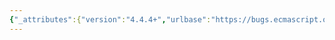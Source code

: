 ```yaml
---
{"_attributes":{"version":"4.4.4+","urlbase":"https://bugs.ecmascript.org/","maintainer":"dherman@mozilla.com"},"bug":{"bug_id":4321,"creation_ts":"2015-04-17 13:55:00 -0700","short_desc":"Annex A, DateTimeFormat bad x-ref to BestFitFormatMatcher","delta_ts":"2016-02-15 16:30:33 -0800","product":"Internationalization - ECMA-402","component":"Specification","version":"Edition 3.0 Drafts","rep_platform":"All","op_sys":"All","bug_status":"RESOLVED","resolution":"FIXED","priority":"Normal","bug_severity":"normal","everconfirmed":true,"reporter":{"uid":"allen","name":"Allen Wirfs-Brock"},"assigned_to":{"uid":"waldron.rick","name":"Rick Waldron"},"cc":["caridy","waldron.rick"],"long_desc":[{"commentid":14289,"comment_count":0,"who":{"uid":"allen","name":"Allen Wirfs-Brock"},"bug_when":"2015-04-17 13:55:19 -0700","thetext":"In the \"absolutely final\" 2.0 draft, there is a dangling section reference to BestFitFormatMatcher.  It probably needs to be a reference to 12.1.1"},{"commentid":14293,"comment_count":1,"who":{"uid":"waldron.rick","name":"Rick Waldron"},"bug_when":"2015-04-17 15:49:35 -0700","thetext":"Maybe it's word for Mac, but I can't get this to work correctly."},{"commentid":14928,"comment_count":2,"who":{"uid":"caridy","name":"Caridy Patiño"},"bug_when":"2016-02-15 16:30:33 -0800","thetext":"fixed"}]}}
---
```


